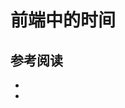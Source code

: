 # 前端中的时间



## 参考阅读

- [](https://juejin.cn/post/7151050708094189582?searchId=202407111052461029D8D7A1689E6ECE89)
- [](https://juejin.cn/post/7320541744352608297?searchId=20240711105230A78564B6B5FAAF88C7A9)